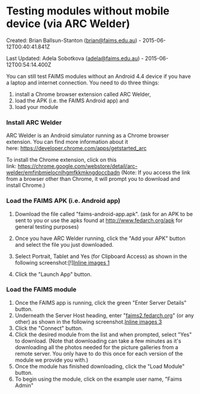 Testing modules without mobile device (via ARC Welder)
===================================================================================================


Created: Brian Ballsun-Stanton (brian@faims.edu.au) -
2015-06-12T00:40:41.841Z

Last Updated: Adela Sobotkova (adela@faims.edu.au) -
2015-06-12T00:54:14.400Z






You can still test FAIMS modules without an Android 4.4 device if you
have a laptop and internet connection. You need to do three things:

</div>

1.  install a Chrome browser extension called ARC Welder,
2.  load the APK (i.e. the FAIMS Android app) and
3.  load your module

### **Install ARC Welder**



ARC Welder is an Android simulator running as a Chrome browser
extension. You can find more information about it
here: <https://developer.chrome.com/apps/getstarted_arc>

</div>



To install the Chrome extension, click on this
link: <https://chrome.google.com/webstore/detail/arc-welder/emfinbmielocnlhgmfkkmkngdoccbadn> (Note:
If you access the link from a browser other than Chrome, it will prompt
you to download and install Chrome.)

</div>

### **Load the FAIMS APK (i.e. Android app)**



1.  Download the file called "faims-android-app.apk". (ask for an APK
    to be sent to you or use the apks found
    at <http://www.fedarch.org/apk> for general testing purposes)
2.  Once you have ARC Welder running, click the "Add your APK" button
    and select the file you just downloaded.
3.  Select Portrait, Tablet and Yes (for Clipboard Access) as shown in
    the following screenshot:[!][Inline images 1](https://mail.google.com/mail/u/0/?ui=2&ik=b146ced06a&view=fimg&th=14de5337a7556b28&attid=0.1&disp=emb&realattid=ii_14cdfc5223f093cc&attbid=ANGjdJ_CEADEpnSAwAQkEccKk03w4OfLqz_YB1WAk6uJumoGDX9GLL3YNfwmAbr5HcPymLmyQj4jKAmDmu6pxpKG_YXgG_icw5T4Ec6W7OmfbEau1SmaWFL9T0l3MpU&sz=w490-h824&ats=1434069473953&rm=14de5337a7556b28&zw&atsh=1)    

4.  Click the "Launch App" button.

### Load the FAIMS module


1.  Once the FAIMS app is running, click the green "Enter Server
    Details" button.
2.  Underneath the Server Host heading, enter
    "[faims2.fedarch.org](http://faims2.fedarch.org/)"
    (or any other) as shown in the following screenshot.[Inline images 3](https://mail.google.com/mail/u/0/?ui=2&ik=b146ced06a&view=fimg&th=14de5337a7556b28&attid=0.2&disp=emb&realattid=ii_14cdfc8ff105862e&attbid=ANGjdJ8RdCx_8FJAny2bgKuw_r_Fq88WFJoHbgaNTDyDjREHG0ZkO_dShLenXJe3yXuNnzGcR0_sx-8LLoFtMbZO0ayFmy2NB8j8KYjS8qzHQlYGj_VkatMQYyNXh4g&sz=w524-h824&ats=1434069473954&rm=14de5337a7556b28&zw&atsh=1)    
3.  Click the "Connect" button.
4.  Click the desired module from the list and when prompted, select
    "Yes" to download. (Note that downloading can take a few minutes
    as it's downloading all the photos needed for the picture galleries
    from a remote server. You only have to do this once for each version
    of the module we provide you with.)
5.  Once the module has finished downloading, click the "Load Module"
    button.
6.  To begin using the module, click on the example user name, "Faims
    Admin"

</div>

</div>
